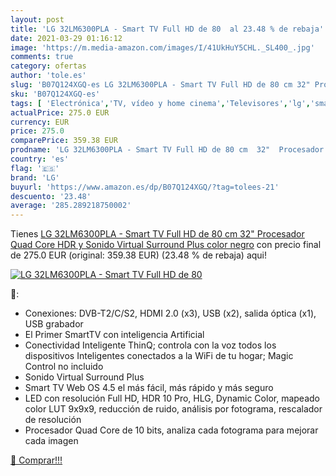 ```yaml
---
layout: post
title: 'LG 32LM6300PLA - Smart TV Full HD de 80  al 23.48 % de rebaja'
date: 2021-03-29 01:16:12
image: 'https://m.media-amazon.com/images/I/41UkHuY5CHL._SL400_.jpg'
comments: true
category: ofertas
author: 'tole.es'
slug: 'B07Q124XGQ-es LG 32LM6300PLA - Smart TV Full HD de 80 cm 32" Procesador...'
sku: 'B07Q124XGQ-es'
tags: [ 'Electrónica','TV, vídeo y home cinema','Televisores','lg','smart','tv', ]
actualPrice: 275.0 EUR
currency: EUR
price: 275.0
comparePrice: 359.38 EUR
prodname: 'LG 32LM6300PLA - Smart TV Full HD de 80 cm  32"  Procesador Quad Core  HDR y Sonido Virtual Surround Plus  color negro'
country: 'es'
flag: '🇪🇸'
brand: 'LG'
buyurl: 'https://www.amazon.es/dp/B07Q124XGQ/?tag=tolees-21'
descuento: '23.48'
average: '285.289218750002'
---
```


Tienes [LG 32LM6300PLA - Smart TV Full HD de 80 cm  32"  Procesador Quad Core  HDR y Sonido Virtual Surround Plus  color negro](https://www.amazon.es/dp/B07Q124XGQ/?tag=tolees-21) con precio final de  275.0 EUR (original: 359.38 EUR) (23.48 %  de rebaja) aqui!

[![LG 32LM6300PLA - Smart TV Full HD de 80 ](https://m.media-amazon.com/images/I/41UkHuY5CHL._SL400_.jpg)](https://www.amazon.es/dp/B07Q124XGQ/?tag=tolees-21)

🔎:

- Conexiones: DVB-T2/C/S2, HDMI 2.0 (x3), USB (x2), salida óptica (x1), USB grabador
- El Primer SmartTV con inteligencia Artificial
- Conectividad Inteligente ThinQ; controla con la voz todos los dispositivos Inteligentes conectados a la WiFi de tu hogar; Magic Control no incluido
- Sonido Virtual Surround Plus
- Smart TV Web OS 4.5 el más fácil, más rápido y más seguro
- LED con resolución Full HD, HDR 10 Pro, HLG, Dynamic Color, mapeado color LUT 9x9x9, reducción de ruido, análisis por fotograma, rescalador de resolución
- Procesador Quad Core de 10 bits, analiza cada fotograma para mejorar cada imagen

[🛒 Comprar!!!](https://www.amazon.es/dp/B07Q124XGQ/?tag=tolees-21)
